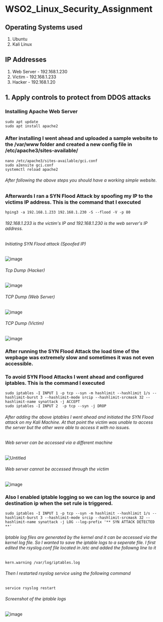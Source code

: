 # WSO2_Linux_Security_Assignment


## Operating Systems used
1. Ubuntu
2. Kali Linux

## IP Addresses 
1. Web Server - 192.168.1.230
2. Victim     - 192.168.1.233
3. Hacker     - 192.168.1.20


## 1. Apply controls to protect from DDOS attacks

### Installing Apache Web Server

```
sudo apt update
sudo apt install apache2
```

### After installing I went ahead and uploaded a sample website to the /var/www folder and created a new config file in /etc/apache3/sites-available/

```
nano /etc/apache3/sites-available/gci.conf
sudo a2ensite gci.conf
systemctl reload apache2
```

###### After following the above steps you should have a working simple website.

### Afterwards I ran a SYN Flood Attack by spoofing my IP to the victims IP address. This is the command that I executed

```
hping3 -a 192.168.1.233 192.168.1.230 -S --flood -V -p 80
```
###### 192.168.1.233 is the victim's IP and 192.168.1.230 is the web server's IP address.

###### Initiating SYN Flood attack (Spoofed IP)
![image](https://user-images.githubusercontent.com/75664650/130322699-d6d7c32d-9233-4b9f-8226-2fbefc2c2cf6.png)

###### Tcp Dump (Hacker)

![image](https://user-images.githubusercontent.com/75664650/130322740-2f7bef27-9b62-4c9a-8b9d-468460716e4a.png)

###### TCP Dump (Web Server)

![image](https://user-images.githubusercontent.com/75664650/130322758-41931a42-86b4-4337-9347-53461d25be5b.png)

###### TCP Dump (Victim)

![image](https://user-images.githubusercontent.com/75664650/130322786-4a15d731-8a13-4d61-befb-caaa0f2d5d26.png)

### After running the SYN Flood Attack the load time of the wepbage was extremely slow and sometimes it was not even accessible. 

### To avoid SYN Flood Attacks I went ahead and configured iptables. This is the command I executed

```
sudo iptables -I INPUT 1 -p tcp --syn -m hashlimit --hashlimit 1/s --hashlimit-burst 3 --hashlimit-mode srcip --hashlimit-srcmask 32 --hashlimit-name synattack -j ACCEPT
sudo iptables -I INPUT 2  -p tcp --syn -j DROP
```

###### After adding the above iptables I went ahead and initiated the SYN Flood attack on my Kali Machine. At that point the victim was unable to access the server but the other were able to access it with no issues. 

###### Web server can be accessed via a different machine

![Untitled](https://user-images.githubusercontent.com/75664650/130328959-f5b96ae9-d1a6-468a-91a1-1bbeba5f4dde.png)


###### Web server cannot be accessed through the victim

![image](https://user-images.githubusercontent.com/75664650/130328964-c9375c78-b3c4-4e2d-81dd-4e2f43f051b9.png)


### Also I enabled iptable logging so we can log the source ip and destination ip when the set rule is triggered.

```
sudo iptables -I INPUT 1 -p tcp --syn -m hashlimit --hashlimit 1/s --hashlimit-burst 3 --hashlimit-mode srcip --hashlimit-srcmask 32 --hashlimit-name synattack -j LOG --log-prefix '** SYN ATTACK DETECTED **'
```

###### Iptable log files are generated by the kernel and it can be accessed via the kernel log file. So I wanted to save the iptable logs to a seperate file. I first edited the rsyslog.conf file located in /etc and added the followng line to it

```
kern.warning /var/log/iptables.log
```

###### Then I restarted rsyslog service using the following command

```
service rsyslog restart
```

###### Screenshot of the iptable logs 

![image](https://user-images.githubusercontent.com/75664650/130329002-64f83391-47d0-4d31-8e2b-490d992b82df.png)






















































